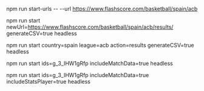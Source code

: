 
npm run start-urls -- --url https://www.flashscore.com/basketball/spain/acb 

npm run start newUrl=https://www.flashscore.com/basketball/spain/acb/results/ generateCSV=true headless

npm run start country=spain league=acb action=results generateCSV=true headless

npm run start ids=g_3_IHW1gRfp includeMatchData=true headless

npm run start ids=g_3_IHW1gRfp includeMatchData=true includeStatsPlayer=true headless